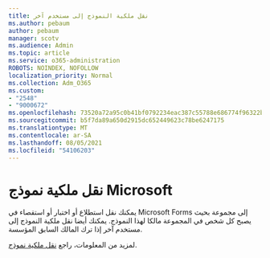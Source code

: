 ```yaml
---
title: نقل ملكية النموذج إلى مستخدم آخر
ms.author: pebaum
author: pebaum
manager: scotv
ms.audience: Admin
ms.topic: article
ms.service: o365-administration
ROBOTS: NOINDEX, NOFOLLOW
localization_priority: Normal
ms.collection: Adm_O365
ms.custom:
- "2548"
- "9000672"
ms.openlocfilehash: 73520a72a95c0b41bf0792234eac387c55788e686774f96322b202fb82b12eb6
ms.sourcegitcommit: b5f7da89a650d2915dc652449623c78be6247175
ms.translationtype: MT
ms.contentlocale: ar-SA
ms.lasthandoff: 08/05/2021
ms.locfileid: "54106203"
---
```

# <a name="transfer-ownership-of-a-microsoft-form"></a>نقل ملكية نموذج Microsoft

يمكنك نقل استطلاع أو اختبار أو استقصاء في Microsoft Forms إلى مجموعة بحيث يصبح كل شخص في المجموعة مالكا لهذا النموذج. يمكنك أيضا نقل ملكية النموذج إلى مستخدم آخر إذا ترك المالك السابق المؤسسة.

لمزيد من المعلومات، راجع [نقل ملكية نموذج](https://support.office.com/article/Transfer-ownership-of-a-form-921a6361-a4e5-44ea-bce9-c4ed63aa54b4).